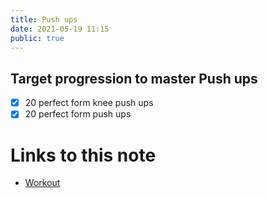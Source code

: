 ```yaml
---
title: Push ups
date: 2021-05-19 11:15
public: true
---
```



## Target progression to master Push ups

- [x] 20 perfect form knee push ups
- [x] 20 perfect form push ups 

# Links to this note

- [Workout](20210512-114753.md)
